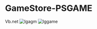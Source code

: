 # GameStore-PSGAME
Vb.net
![lgagm](https://github.com/Gepzuu/GameStore-PSGAME/assets/92858147/e28d4263-fa23-4c92-ab99-03f4f9f5c099)
![lggame](https://github.com/Gepzuu/GameStore-PSGAME/assets/92858147/c408f15a-bd72-4c8e-ac02-5c42ccf85301)
